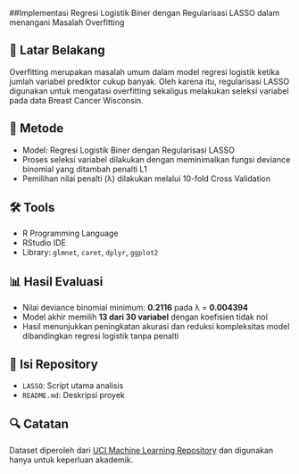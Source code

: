 ##Implementasi Regresi Logistik Biner dengan Regularisasi LASSO dalam menangani Masalah Overfitting

## 📌 Latar Belakang
Overfitting merupakan masalah umum dalam model regresi logistik ketika jumlah variabel prediktor cukup banyak. Oleh karena itu, regularisasi LASSO digunakan untuk mengatasi overfitting sekaligus melakukan seleksi variabel pada data Breast Cancer Wisconsin.

## 🧪 Metode
- Model: Regresi Logistik Biner dengan Regularisasi LASSO
- Proses seleksi variabel dilakukan dengan meminimalkan fungsi deviance binomial yang ditambah penalti L1
- Pemilihan nilai penalti (λ) dilakukan melalui 10-fold Cross Validation

## 🛠️ Tools
- R Programming Language
- RStudio IDE
- Library: `glmnet`, `caret`, `dplyr`, `ggplot2`

## 📊 Hasil Evaluasi
- Nilai deviance binomial minimum: **0.2116** pada λ = **0.004394**
- Model akhir memilih **13 dari 30 variabel** dengan koefisien tidak nol
- Hasil menunjukkan peningkatan akurasi dan reduksi kompleksitas model dibandingkan regresi logistik tanpa penalti

## 📁 Isi Repository
- `LASSO`: Script utama analisis
- `README.md`: Deskripsi proyek

## 🔍 Catatan
Dataset diperoleh dari [UCI Machine Learning Repository](https://archive.ics.uci.edu/ml/datasets/Breast+Cancer+Wisconsin+(Diagnostic)) dan digunakan hanya untuk keperluan akademik.
